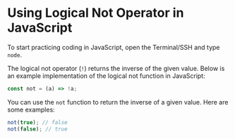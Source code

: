 # Using Logical Not Operator in JavaScript

To start practicing coding in JavaScript, open the Terminal/SSH and type `node`.

The logical not operator (`!`) returns the inverse of the given value. Below is an example implementation of the logical not function in JavaScript:

```js
const not = (a) => !a;
```

You can use the `not` function to return the inverse of a given value. Here are some examples:

```js
not(true); // false
not(false); // true
```
